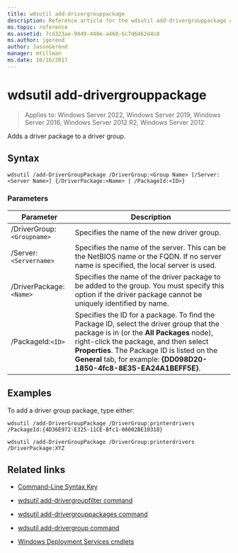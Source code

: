 ```yaml
---
title: wdsutil add-drivergrouppackage
description: Reference article for the wdsutil add-drivergrouppackage command, which adds a driver package to a driver group.
ms.topic: reference
ms.assetid: 7cd323ae-9049-448e-a460-6c7d6462d4c8
ms.author: jgerend
author: JasonGerend
manager: mtillman
ms.date: 10/16/2017
---
```


# wdsutil add-drivergrouppackage

>Applies to: Windows Server 2022, Windows Server 2019, Windows Server 2016, Windows Server 2012 R2, Windows Server 2012

Adds a driver package to a driver group.

## Syntax

```
wdsutil /add-DriverGroupPackage /DriverGroup:<Group Name> [/Server:<Server Name>] {/DriverPackage:<Name> | /PackageId:<ID>}
```

### Parameters

| Parameter | Description |
|--|--|
| /DriverGroup:`<Groupname>` | Specifies the name of the new driver group. |
| /Server:`<Servername>` | Specifies the name of the server. This can be the NetBIOS name or the FQDN. If no server name is specified, the local server is used. |
| /DriverPackage:`<Name>` | Specifies the name of the driver package to be added to the group. You must specify this option if the driver package cannot be uniquely identified by name. |
| /PackageId:`<ID>` | Specifies the ID for a package. To find the Package ID, select the driver group that the package is in (or the **All Packages** node), right-click the package, and then select **Properties**. The Package ID is listed on the **General** tab, for example: **{DD098D20-1850-4fc8-8E35-EA24A1BEFF5E}**. |

## Examples

To add a driver group package, type either:

```
wdsutil /add-DriverGroupPackage /DriverGroup:printerdrivers /PackageId:{4D36E972-E325-11CE-Bfc1-08002BE10318}
```

```
wdsutil /add-DriverGroupPackage /DriverGroup:printerdrivers /DriverPackage:XYZ
```

## Related links

- [Command-Line Syntax Key](command-line-syntax-key.md)

- [wdsutil add-drivergroupfilter command](wdsutil-add-drivergroupfilter.md)

- [wdsutil add-drivergrouppackages command](wdsutil-add-drivergrouppackages.md)

- [wdsutil add-drivergroup command](wdsutil-add-drivergroup.md)

- [Windows Deployment Services cmdlets](/powershell/module/wds)
